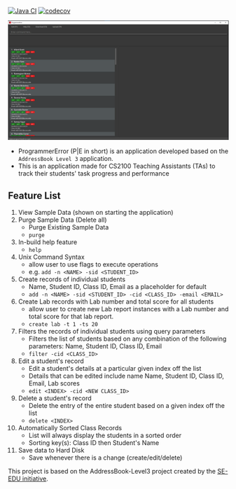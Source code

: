 [![Java CI](https://github.com/AY2122S1-CS2103-F09-3/tp/actions/workflows/gradle.yml/badge.svg?branch=master)](https://github.com/AY2122S1-CS2103-F09-3/tp/actions)
[![codecov](https://codecov.io/gh/AY2122S1-CS2103-F09-3/tp/branch/master/graph/badge.svg?token=KLKGJOEN9F)](https://codecov.io/gh/AY2122S1-CS2103-F09-3/tp)

![Ui](docs/images/Ui.png)

* ProgrammerError (P|E in short) is an application developed based on the `AddressBook Level 3` application.
* This is an application made for CS2100 Teaching Assistants (TAs) to track their students' task progress and performance

## Feature List

1. View Sample Data (shown on starting the application)
2. Purge Sample Data (Delete all)
    - Purge Existing Sample Data
    - `purge`
3. In-build help feature
    - `help`
4. Unix Command Syntax
    - allow user to use flags to execute operations
    - e.g. `add -n <NAME> -sid <STUDENT_ID>`
5. Create records of individual students
    - Name, Student ID, Class ID, Email as a placeholder for default
    - `add -n <NAME> -sid <STUDENT_ID> -cid <CLASS_ID> -email <EMAIL>`
6. Create Lab records with Lab number and total score for all students
   - allow user to create new Lab report instances with a Lab number and total score for that lab report. 
   - `create lab -t 1 -ts 20`
7. Filters the records of individual students using query parameters
    - Filters the list of students based on any combination of the following parameters: Name, Student ID, Class ID, Email
    - `filter -cid <CLASS_ID>`
8. Edit a student's record
    - Edit a student's details at a particular given index off the list
    - Details that can be edited include name Name, Student ID, Class ID, Email, Lab scores
    - `edit <INDEX> -cid <NEW CLASS_ID>`
10. Delete a student's record
     - Delete the entry of the entire student based on a given index off the list
     - `delete <INDEX>`
11. Automatically Sorted Class Records
     - List will always display the students in a sorted order
     - Sorting key(s): Class ID then Student's Name
12. Save data to Hard Disk
    - Save whenever there is a change (create/edit/delete)

This project is based on the AddressBook-Level3 project created by the [SE-EDU initiative](https://se-education.org).
